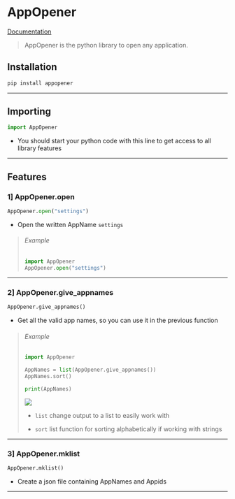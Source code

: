 # AppOpener

   [Documentation](https://pypi.org/project/appopener/)

> AppOpener is the python library to open any application.

## Installation

```cmd
pip install appopener
```

---

## Importing

```python
import AppOpener
```

- You should start your python code with this line to get access to all library features 

---

## Features

### 1] AppOpener.open

```python
AppOpener.open("settings")
```

- Open the written AppName `settings`

> ###### Example
> 
> ```python
> import AppOpener
> AppOpener.open("settings")
> ```

---

### 2] AppOpener.give_appnames

```python
AppOpener.give_appnames()
```

- Get all the valid app names, so you can use it in the previous function

> ###### Example
> 
> ```python
> import AppOpener
> 
> AppNames = list(AppOpener.give_appnames())
> AppNames.sort()
> 
> print(AppNames)
> ```
> 
> ![](https://github.com/Mohamed-Walid-24/TVControlLap/blob/main/Pics/AppNames.png?raw=true)
> 
> - `list` change output to a list to easily work with
> 
> - `sort` list function for sorting alphabetically if working with strings

---

### 3] AppOpener.mklist

```python
AppOpener.mklist()
```

- Create a json file containing AppNames and Appids

--- 
